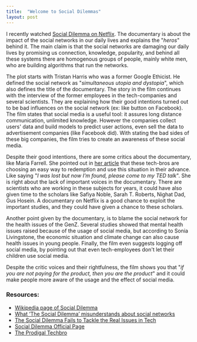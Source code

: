 ```yaml
---
title:  "Welcome to Social Dilemmas"
layout: post
---
```


I recently watched [Social Dilemma on Netflix](https://www.thesocialdilemma.com/). The documentary is about the impact of the social networks in our daily lives and explains the "_heros_" behind it. The main claim is that the social networks are damaging our  daily lives by promising us connection, knowledge, popularity, and behind all these systems there are homogenous groups of people, mainly white men, who are building algorithms that run the networks. 

The plot starts with Tristan Harris who was a former Google Ethicist. He defined the social network as "_simultaneous utopia and dystopia_", 
which also defines the title of the documentary. The story in the film continues with the interview of the former employees in the tech-companies and several scientists. They are explaining how their good intentions turned out to be bad influences on the social network (ex: like button on Facebook). The film states that social media is a useful tool: it assures long distance communication,  unlimited knowledge. However the companies collect users' data and build models to predict user actions, even sell the data to advertisement companies (like Facebook did). With stating the bad sides of these big companies, the film tries to create an awareness of these social media. 

Despite their good intentions, there are some critics about the documentary, like Maria Farrell. She pointed out in [her article](https://conversationalist.org/2020/03/05/the-prodigal-techbro/) that these tech-bros are choosing an easy way to redemption and use this situation in their advance. Like saying "_I was lost but now I’m found, please come to my TED talk_". She is right about the lack of important voices in the documentary. There are scientists who are working in these subjects for years, it could have also given time to the scholars like  Safiya Noble, Sarah T. Roberts, Nighat Dad, Gus Hosein. A documentary on Netflix is a good chance to exploit the important studies, and they could have given a chance to these scholars. 

Another point given by the documentary, is to blame the social network for the health issues of the GenZ. Several studies showed that mental health issues raised because of the usage of social media, but according to 
Sonia Livingstone, the economic situation and climate change can also cause health issues in young people. Finally, the film even suggests logging off social media, by pointing out that even tech-employees don't let their children use social media. 

Despite the critic voices and their rightfulness, the film shows you that "_if you are not paying for the product, then you are the product_" and it could make people more aware of the usage and the effect of social media. 

### Resources: 
- [Wikipedia page of Social Dilemma](https://en.wikipedia.org/wiki/The_Social_Dilemma)
- [What ‘The Social Dilemma’ misunderstands about social networks](https://www.theverge.com/interface/2020/9/16/21437942/social-dilemma-netflix-review-orlowski-sarah-zhang-memo-facebook-buzzfeed)
- [The Social Dilemma Fails to Tackle the Real Issues in Tech](https://slate.com/technology/2020/09/social-dilemma-netflix-technology.html)
- [Social Dilemma Official Page](https://www.thesocialdilemma.com/)
- [The Prodigal Techbro](https://conversationalist.org/2020/03/05/the-prodigal-techbro/)
